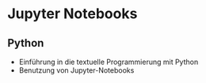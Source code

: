 # Jupyter Notebooks

## Python

- Einführung in die textuelle Programmierung mit Python
- Benutzung von Jupyter-Notebooks
